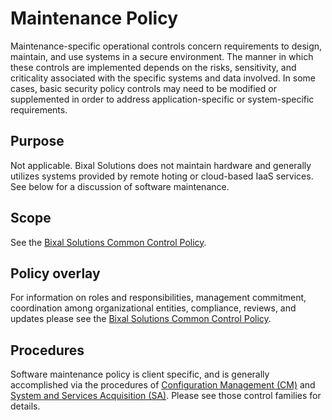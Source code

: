 # Maintenance Policy

Maintenance-specific operational controls concern requirements to design, maintain, and
use systems in a secure environment. The manner in which these controls are implemented
depends on the risks, sensitivity, and criticality associated with the specific systems
and data involved. In some cases, basic security policy controls may need to be modified
or supplemented in order to address application-specific or system-specific requirements.

## Purpose

Not applicable. Bixal Solutions does not maintain hardware and generally utilizes systems
provided by remote hoting or cloud-based IaaS services. See below for a discussion of
software maintenance.

## Scope

See the [Bixal Solutions Common Control Policy](BixalSolutions-Common-Control-Policy.md).

## Policy overlay

For information on roles and responsibilities, management commitment, coordination among
organizational entities, compliance, reviews, and updates please see the
[Bixal Solutions Common Control Policy](BixalSolutions-Common-Control-Policy.md).

## Procedures

Software maintenance policy is client specific, and is generally accomplished via the procedures of [Configuration Management (CM)](https://github.com/bixal/compliance-docs/blob/master/CM-Policy.md) and [System and Services Acquisition (SA)](https://github.com/bixal/compliance-docs/blob/master/SA-Policy.md). Please see those control families for details.
